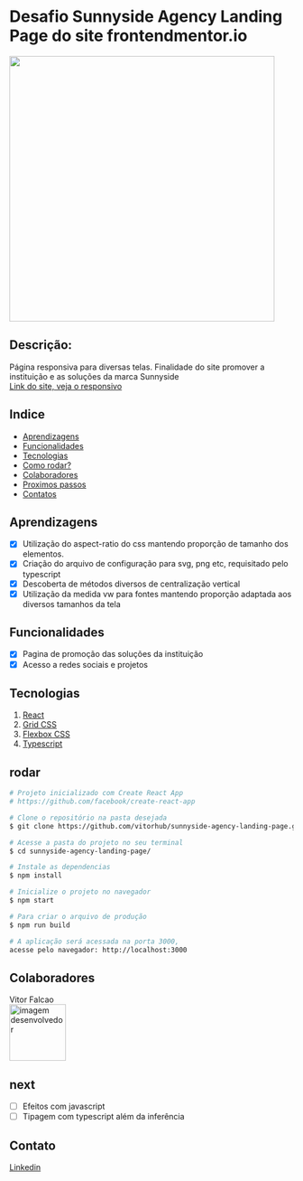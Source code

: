 # Desafio Sunnyside Agency Landing Page do site frontendmentor.io
<!--  ![landing page](./src/outros/design/sunnyside.gif) -->
<img width=470 src="src/outros/design/sunnyside.gif">

## Descrição:
Página responsiva para diversas telas. Finalidade do site promover a instituição e as soluções da marca Sunnyside\
<a href="https://femsunnysideagencylandingpage.netlify.app/">Link do site, veja o responsivo</a>


## Indice
- <a href="#aprendizagens">Aprendizagens</a>
- <a href="#funcionalidades"> Funcionalidades </a>
- <a href="#tecnologias"> Tecnologias </a>
- <a href="#rodar"> Como rodar? </a>
- <a href="#colaboradores"> Colaboradores </a>
- <a href="#next"> Proximos passos </a>
- <a href="#contato"> Contatos </a>

## Aprendizagens
- [x] Utilização do aspect-ratio do css mantendo proporção de tamanho dos elementos.
- [x] Criação do arquivo de configuração para svg, png etc, requisitado pelo typescript
- [x] Descoberta de métodos diversos de centralização vertical
- [x] Utilização da medida vw para fontes mantendo proporção adaptada aos diversos tamanhos da tela

## Funcionalidades
- [x] Pagina de promoção das soluções da instituição
- [x] Acesso a redes sociais e projetos

## Tecnologias
1. [React](https://pt-br.reactjs.org)
2. [Grid CSS](https://developer.mozilla.org/pt-BR/docs/Web/CSS/CSS_Grid_Layout/)
3. [Flexbox CSS](https://developer.mozilla.org/pt-BR/docs/Web/CSS/CSS_Flexible_Box_Layout/Basic_Concepts_of_Flexbox/)
4. [Typescript](https://www.typescriptlang.org/docs/)

## rodar
```bash
# Projeto inicializado com Create React App
# https://github.com/facebook/create-react-app

# Clone o repositório na pasta desejada
$ git clone https://github.com/vitorhub/sunnyside-agency-landing-page.git

# Acesse a pasta do projeto no seu terminal
$ cd sunnyside-agency-landing-page/

# Instale as dependencias
$ npm install

# Inicialize o projeto no navegador
$ npm start

# Para criar o arquivo de produção
$ npm run build

# A aplicação será acessada na porta 3000,
acesse pelo navegador: http://localhost:3000
```

## Colaboradores
Vitor Falcao\
<img style="width: 100px" src="https://avatars.githubusercontent.com/u/29690449?v=4" alt="imagem desenvolvedor">

## next
- [ ] Efeitos com javascript
- [ ] Tipagem com typescript além da inferência

## Contato
<a href="https://www.linkedin.com/in/vitorfalcaodesenvolvedor/"> Linkedin </a>
